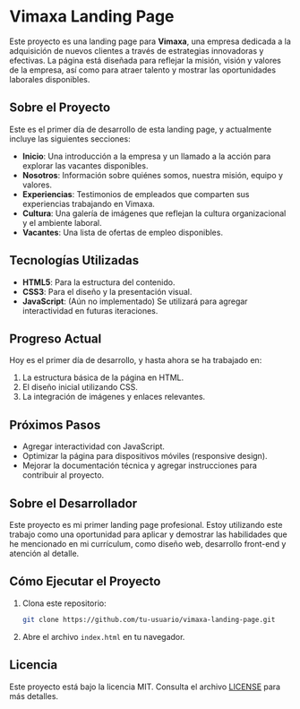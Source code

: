 # Vimaxa Landing Page

Este proyecto es una landing page para **Vimaxa**, una empresa dedicada a la adquisición de nuevos clientes a través de estrategias innovadoras y efectivas. La página está diseñada para reflejar la misión, visión y valores de la empresa, así como para atraer talento y mostrar las oportunidades laborales disponibles.

## Sobre el Proyecto

Este es el primer día de desarrollo de esta landing page, y actualmente incluye las siguientes secciones:

- **Inicio**: Una introducción a la empresa y un llamado a la acción para explorar las vacantes disponibles.
- **Nosotros**: Información sobre quiénes somos, nuestra misión, equipo y valores.
- **Experiencias**: Testimonios de empleados que comparten sus experiencias trabajando en Vimaxa.
- **Cultura**: Una galería de imágenes que reflejan la cultura organizacional y el ambiente laboral.
- **Vacantes**: Una lista de ofertas de empleo disponibles.

## Tecnologías Utilizadas

- **HTML5**: Para la estructura del contenido.
- **CSS3**: Para el diseño y la presentación visual.
- **JavaScript**: (Aún no implementado) Se utilizará para agregar interactividad en futuras iteraciones.

## Progreso Actual

Hoy es el primer día de desarrollo, y hasta ahora se ha trabajado en:

1. La estructura básica de la página en HTML.
2. El diseño inicial utilizando CSS.
3. La integración de imágenes y enlaces relevantes.

## Próximos Pasos

- Agregar interactividad con JavaScript.
- Optimizar la página para dispositivos móviles (responsive design).
- Mejorar la documentación técnica y agregar instrucciones para contribuir al proyecto.

## Sobre el Desarrollador

Este proyecto es mi primer landing page profesional. Estoy utilizando este trabajo como una oportunidad para aplicar y demostrar las habilidades que he mencionado en mi currículum, como diseño web, desarrollo front-end y atención al detalle.

## Cómo Ejecutar el Proyecto

1. Clona este repositorio:
   ```bash
   git clone https://github.com/tu-usuario/vimaxa-landing-page.git
   ```
2. Abre el archivo `index.html` en tu navegador.

## Licencia

Este proyecto está bajo la licencia MIT. Consulta el archivo [LICENSE](LICENSE) para más detalles.